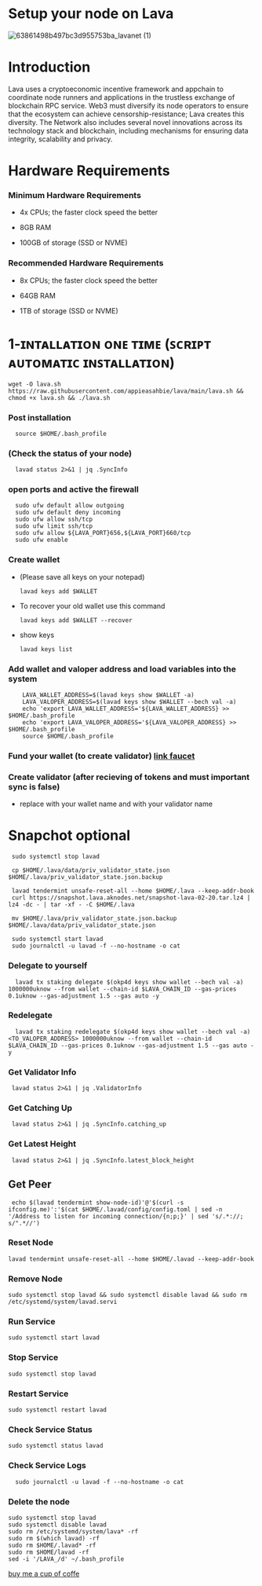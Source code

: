 # Setup your node on Lava


![63861498b497bc3d955753ba_lavanet (1)](https://user-images.githubusercontent.com/108979536/214578650-dad0f06b-2d5f-43db-a612-ca71df1eae10.jpg)



# Introduction

Lava uses a cryptoeconomic incentive framework and appchain to coordinate node runners and
applications in the trustless exchange of blockchain RPC service. Web3 must diversify its node
operators to ensure that the ecosystem can achieve censorship-resistance; Lava creates this
diversity. The Network also includes several novel innovations across its technology stack and
blockchain, including mechanisms for ensuring data integrity, scalability and privacy.


# Hardware Requirements

 ### Minimum Hardware Requirements
 
 + 4x CPUs; the faster clock speed the better

 + 8GB RAM

+ 100GB of storage (SSD or NVME)

 ### Recommended Hardware Requirements
 
 + 8x CPUs; the faster clock speed the better

+ 64GB RAM

+ 1TB of storage (SSD or NVME)

# 1-ɪɴᴛᴀʟʟᴀᴛɪᴏɴ ᴏɴᴇ ᴛɪᴍᴇ (ꜱᴄʀɪᴘᴛ ᴀᴜᴛᴏᴍᴀᴛɪᴄ ɪɴꜱᴛᴀʟʟᴀᴛɪᴏɴ)

    wget -O lava.sh https://raw.githubusercontent.com/appieasahbie/lava/main/lava.sh && chmod +x lava.sh && ./lava.sh
    
###  Post installation

      source $HOME/.bash_profile
      
### (Check the status of your node)

      lavad status 2>&1 | jq .SyncInfo
      
### open ports and active the firewall

      sudo ufw default allow outgoing
      sudo ufw default deny incoming
      sudo ufw allow ssh/tcp
      sudo ufw limit ssh/tcp
      sudo ufw allow ${LAVA_PORT}656,${LAVA_PORT}660/tcp
      sudo ufw enable
      
###  Create wallet

  + (Please save all keys on your notepad)

        lavad keys add $WALLET
   
  + To recover your old wallet use this command
 
        lavad keys add $WALLET --recover
        
  + show keys 
  
        lavad keys list
        
### Add wallet and valoper address and load variables into the system

        LAVA_WALLET_ADDRESS=$(lavad keys show $WALLET -a)
        LAVA_VALOPER_ADDRESS=$(lavad keys show $WALLET --bech val -a)
        echo 'export LAVA_WALLET_ADDRESS='${LAVA_WALLET_ADDRESS} >> $HOME/.bash_profile
        echo 'export LAVA_VALOPER_ADDRESS='${LAVA_VALOPER_ADDRESS} >> $HOME/.bash_profile
        source $HOME/.bash_profile
        
   
### Fund your wallet (to create validator) [link faucet](https://faucet.okp4.network)


### Create validator (after recieving of tokens and must important sync is false)

  + replace <wallet> with your wallet name and <moniker> with your validator name
  

  
  
 # Snapchot optional 
 
    
     sudo systemctl stop lavad

     cp $HOME/.lava/data/priv_validator_state.json $HOME/.lava/priv_validator_state.json.backup 

     lavad tendermint unsafe-reset-all --home $HOME/.lava --keep-addr-book 
     curl https://snapshot.lava.aknodes.net/snapshot-lava-02-20.tar.lz4 | lz4 -dc - | tar -xf - -C $HOME/.lava

     mv $HOME/.lava/priv_validator_state.json.backup $HOME/.lava/data/priv_validator_state.json 

     sudo systemctl start lavad
     sudo journalctl -u lavad -f --no-hostname -o cat
 



### Delegate to yourself

      lavad tx staking delegate $(okp4d keys show wallet --bech val -a) 1000000uknow --from wallet --chain-id $LAVA_CHAIN_ID --gas-prices 0.1uknow --gas-adjustment 1.5 --gas auto -y 
      
 
 ### Redelegate
 
      lavad tx staking redelegate $(okp4d keys show wallet --bech val -a) <TO_VALOPER_ADDRESS> 1000000uknow --from wallet --chain-id $LAVA_CHAIN_ID --gas-prices 0.1uknow --gas-adjustment 1.5 --gas auto -y 
     
 ### Get Validator Info

     lavad status 2>&1 | jq .ValidatorInfo

### Get Catching Up

     lavad status 2>&1 | jq .SyncInfo.catching_up
 
### Get Latest Height

     lavad status 2>&1 | jq .SyncInfo.latest_block_height

## Get Peer

     echo $(lavad tendermint show-node-id)'@'$(curl -s ifconfig.me)':'$(cat $HOME/.lavad/config/config.toml | sed -n '/Address to listen for incoming connection/{n;p;}' | sed 's/.*://; s/".*//')

### Reset Node

    lavad tendermint unsafe-reset-all --home $HOME/.lavad --keep-addr-book

### Remove Node

    sudo systemctl stop lavad && sudo systemctl disable lavad && sudo rm /etc/systemd/system/lavad.servi
     
###  Run Service

    sudo systemctl start lavad

### Stop Service

    sudo systemctl stop lavad

### Restart Service

    sudo systemctl restart lavad

### Check Service Status

    sudo systemctl status lavad

### Check Service Logs

      sudo journalctl -u lavad -f --no-hostname -o cat     

### Delete the node 

    sudo systemctl stop lavad
    sudo systemctl disable lavad
    sudo rm /etc/systemd/system/lava* -rf
    sudo rm $(which lavad) -rf
    sudo rm $HOME/.lavad* -rf
    sudo rm $HOME/lavad -rf
    sed -i '/LAVA_/d' ~/.bash_profile


    
[buy me a cup of coffe ](https://www.paypal.com/paypalme/AbdelAkridi?country.x=NL&locale.x=en_US) 






